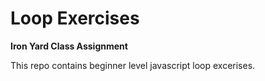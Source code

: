 # Loop Exercises

**Iron Yard Class Assignment**

This repo contains beginner level javascript loop excerises.